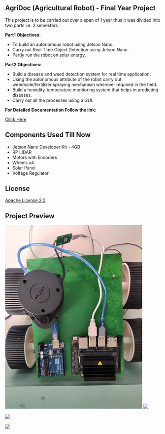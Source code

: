 
## AgriDoc (Agricultural Robot) - Final Year Project

This project is to be carried out over a span of 1 year thus it was divided into two parts i.e. 2 semesters

**Part1 Objectives:**
- To build an autonomous robot using Jetson Nano.
- Carry out Real Time Object Detection using Jetson Nano.
- Partly run the robot on solar energy.

**Part2 Objectives:**
- Build a disease and weed detection system for real time application.
- Using the autonomous attribute of the robot carry out weedicide/fertilizer spraying mechanism wherever required in the field.
- Build a humidity-temperature monitoring system that helps in predicting diseases.
- Carry out all the processes using a GUI.

**For Detailed Documentation Follow the link:**

[Click Here](https://drive.google.com/drive/folders/1KlF9il-CKWtJe559HJ4c2z9ZQE2VETks?usp=sharing)


## Components Used Till Now

- Jetson Nano Developer Kit - 4GB
- RP LIDAR
- Motors with Encoders
- Wheels x4
- Solar Panel
- Voltage Regulator


## License

[Apache License 2.0](https://github.com/TejasARathod/Final-Year-Project-AgriDoc-Agricultural-Robot-/blob/ea826e4d1747ed8ff487fcc5d36ea152eb0ef9c1/LICENSE)

## Project Preview

![](https://github.com/saij19/Agri-Doc-Final-Year-Proj-/blob/3fc30085b9f6c748fef90d2641f61668310a9761/3.png)
![](https://github.com/TejasARathod/Final-Year-Project-AgriDoc-Agricultural-Robot-/blob/cb3d6df900a3bbcb3dbdaf7cfb59034b29bc1122/5.png)

![](https://github.com/TejasARathod/Final-Year-Project-AgriDoc-Agricultural-Robot-/blob/cb3d6df900a3bbcb3dbdaf7cfb59034b29bc1122/4.png)

![](https://github.com/TejasARathod/Final-Year-Project-AgriDoc-Agricultural-Robot-/blob/cb3d6df900a3bbcb3dbdaf7cfb59034b29bc1122/Part1/2.png)

